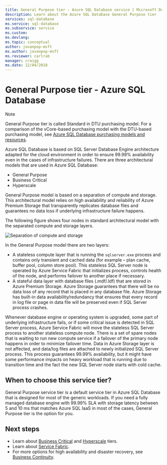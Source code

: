 ```yaml
---
title: General Purpose tier - Azure SQL Database service | Microsoft Docs
description: Learn about the Azure SQL Database General Purpose tier
services: sql-database
ms.service: sql-database
ms.subservice: service
ms.custom: 
ms.devlang: 
ms.topic: conceptual
author: jovanpop-msft
ms.author: jovanpop-msft
ms.reviewer: carlrab
manager: craigg
ms.date: 12/04/2018
---
```

# General Purpose tier - Azure SQL Database

> [!NOTE]
> General Purpose tier is called Standard in DTU purchasing model. For a comparison of the vCore-based purchasing model with the DTU-based purchasing model, see [Azure SQL Database purchasing models and resources](sql-database-service-tiers.md).

Azure SQL Database is based on SQL Server Database Engine architecture adapted for the cloud environment in order to ensure 99.99% availability even in the cases of infrastructure failures. There are three architectural models that are used in Azure SQL Database:
- General Purpose 
- Business Critical
- Hyperscale

General Purpose model is based on a separation of compute and storage. This architectural model relies on high availability and reliability of Azure Premium Storage that transparently replicates database files and guarantees no data loss if underlying infrastructure failure happens.

The following figure shows four nodes in standard architectural model with the separated compute and storage layers.

![Separation of compute and storage](media/sql-database-managed-instance/general-purpose-service-tier.png)

In the General Purpose model there are two layers:

- A stateless compute layer that is running the `sqlserver.exe` process and contains only transient and cached data (for example – plan cache, buffer pool, column store pool). This stateless SQL Server node is operated by Azure Service Fabric that initializes process, controls health of the node, and performs failover to another place if necessary.
- A stateful data layer with database files (.mdf/.ldf) that are stored in Azure Premium Storage. Azure Storage guarantees that there will be no data loss of any record that is placed in any database file. Azure Storage has built-in data availability/redundancy that ensures that every record in log file or page in data file will be preserved even if SQL Server process crashes.

Whenever database engine or operating system is upgraded, some part of underlying infrastructure fails, or if some critical issue is detected in SQL Server process, Azure Service Fabric will move the stateless SQL Server process to another stateless compute node. There is a set of spare nodes that is waiting to run new compute service if a failover of the primary node happens in order to minimize failover time. Data in Azure Storage layer is not affected, and data/log files are attached to newly initialized SQL Server process. This process guarantees 99.99% availability, but it might have some performance impacts on heavy workload that is running due to transition time and the fact the new SQL Server node starts with cold cache.

## When to choose this service tier?

General Purpose service tier is a default service tier in Azure SQL Database that is designed for most of the generic workloads. If you need a fully managed database engine with 99.99% SLA with storage latency between 5 and 10 ms that matches Azure SQL IaaS in most of the cases, General Purpose tier is the option for you.

## Next steps

- Learn about [Business Critical](sql-database-service-tier-business-critical.md) and [Hyperscale](sql-database-service-tier-hyperscale.md) tiers.
- Learn about [Service Fabric](../service-fabric/service-fabric-overview.md).
- For more options for high availability and disaster recovery, see [Business Continuity](sql-database-business-continuity.md).
